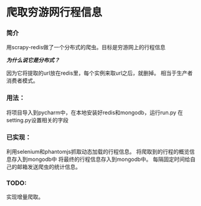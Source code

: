 # 爬取穷游网行程信息
### 简介
用scrapy-redis做了一个分布式的爬虫。目标是穷游网上的行程信息

***为什么说它是分布式？***

因为它将提取的url放在redis里，每个实例来取url之后，就删掉。
相当于生产者消费者模式。

### 用法：
将项目导入到pycharm中，在本地安装好redis和mongodb，运行run.py
在setting.py设置相关的字段
### 已实现：
利用selenium和phantomjs抓取动态加载的行程信息。
将爬取到的行程的概览信息存入到mongodb中
将最终的行程信息存入到mongodb中。
每隔固定时间给自己的邮箱发送爬虫的统计信息。
### TODO:
实现增量爬取。
